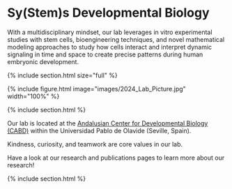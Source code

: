 ---
---

# Sy(Stem)s Developmental Biology

With a multidisciplinary mindset, our lab leverages in vitro experimental studies with stem cells, bioengineering techniques, and novel mathematical modeling approaches to study how cells interact and interpret dynamic signaling in time and space to create precise patterns during human embryonic development.

{% include section.html size="full" %}

{% include figure.html image="images/2024_Lab_Picture.jpg" width="100%" %}

{% include section.html %}

Our lab is located at the [Andalusian Center for Developmental Biology (CABD)](https://www.cabd.es/en/) within the Universidad Pablo de Olavide (Seville, Spain).

Kindness, curiosity, and teamwork are core values in our lab.

Have a look at our research and publications pages to learn more about our research!

{% include section.html %}

